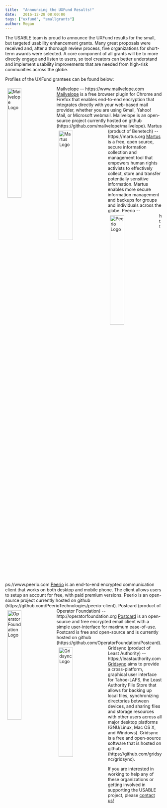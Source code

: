 ```yaml
---
title:  "Announcing the UXFund Results!"
date:   2016-12-28 08:00:00
tags: ["uxfund", "smallgrants"]
author: Megan
---
```


The USABLE team is proud to announce the UXFund results for the small, but targeted usability enhancement grants. Many great proposals were received and, after a thorough review process, five organizations for short-term awards were selected. A core component of all grants will be to more directly engage and listen to users, so tool creators can better understand and implement usability improvements that are needed from high-risk communities across the globe.

Profiles of the UXFund grantees can be found below:

<img src="/images/logos/mailvelope-logo.png" alt="Mailvelope Logo" style="float: left; margin: .5em;  width: 30%"/>
Mailvelope -- https://www.mailvelope.com
<a href="https://www.mailvelope.com/en/about">Mailvelope</a> is a free browser plugin for Chrome and Firefox that enables end-to-end encryption that integrates directly with your web-based mail provider, whether you are using Gmail, Yahoo! Mail, or Microsoft webmail. Mailvelope is an open-source project currently hosted on github (https://github.com/mailvelope/mailvelope).

<img src="/images/logos/martus.png" alt="Martus Logo" style="float: left; margin: .5em; width: 30%"/>
Martus (product of Benetech) -- https://martus.org
<a href="https://martus.org/overview.html">Martus</a> is a free, open source, secure information collection and management tool that empowers human rights activists to effectively collect, store and transfer potentially sensitive information. Martus enables more secure information management and backups for groups and individuals across the globe.

<img src="/images/logos/Peerio_Logo.png" alt="Peerio Logo" style="float: left; margin: .5em; width: 30%"/>
Peerio -- https://www.peerio.com
<a href="https://www.peerio.com/security.html">Peerio</a> is an end-to-end encrypted communication client that works on both desktop and mobile phone. The client allows users to setup an account for free, with paid premium versions. Peerio is an open-source project currently hosted on github (https://github.com/PeerioTechnologies/peerio-client).

<img src="/images/logos/operatorLogo.png" alt="Operator Foundation Logo" style="float: left; margin: .5em; width: 30%"/>
Postcard (product of Operator Foundation) -- http://operatorfoundation.org
<a href="http://operatorfoundation.org/projects">Postcard</a> is an open-source and free encrypted email client with a simple user-interface for maximum ease-of-use. Postcard is free and open-source and is currently hosted on github (https://github.com/OperatorFoundation/Postcard).

<img src="/images/logos/gridsync-logo.svg" alt="Gridsync Logo" style="float: left; margin: .5em; width: 30%"/>
Gridsync (product of Least Authority) -- https://leastauthority.com
<a href="https://github.com/gridsync/gridsync">Gridsync</a> aims to provide a cross-platform, graphical user interface for Tahoe-LAFS, the Least Authority File Store that allows for backing up local files, synchronizing directories between devices, and sharing files and storage resources with other users across all major desktop platforms (GNU/Linux, Mac OS X, and Windows). Gridsync is a free and open-source software that is hosted on github (https://github.com/gridsync/gridsync).

If you are interested in working to help any of these organizations or getting involved in supporting the USABLE project, please <a href="mailto:connect@usable.tools">contact us!</a>
